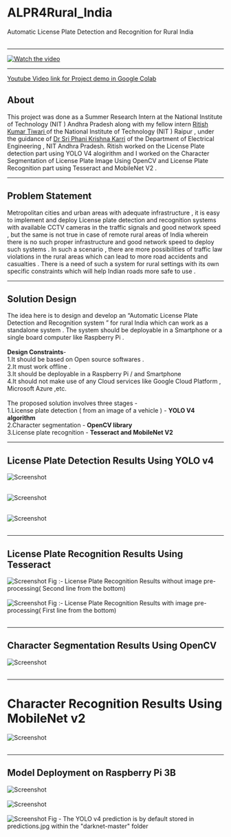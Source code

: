# ALPR4Rural_India
Automatic License Plate Detection and Recognition for Rural India </br></br>

---
[![Watch the video](https://github.com/baleshwar-mahto/ALPR4Rural_India/blob/master/my_post.jpg)](https://youtu.be/BdmmdhfFwAs)

---
[Youtube Video link for Project demo in Google Colab](https://youtu.be/BdmmdhfFwAs)
## About
This project was done as a Summer Research Intern at the National Institute of Technology (NIT ) Andhra Pradesh along with my fellow intern [Ritish Kumar Tiwari ](https://github.com/ritishtiwari) of the National Institute of Technology (NIT ) Raipur , under the guidance of [Dr Sri Phani Krishna Karri](https://nitandhra.ac.in/dept/eee/20164) of the Department of Electrical Engineering , NIT Andhra Pradesh. Ritish worked on the License Plate detection part using YOLO V4 alogirithm and I worked on the Character Segmentation of License Plate Image Using OpenCV and License Plate Recognition part using Tesseract and MobileNet V2 .

---
## Problem Statement
Metropolitan cities and urban areas with adequate infrastructure , it is easy to implement and deploy License plate detection and recognition systems with available CCTV cameras in the traffic signals and good network speed , but the same is not true in case of remote rural areas of India wherein there is no  such proper infrastructure and good network speed to deploy such systems . In such a scenario , there are more possibilities of traffic law violations in the rural areas which can lead to more road accidents and casualties . There is a need of such a system for rural settings with its own specific constraints which will help Indian roads more safe to use .

---
## Solution Design
The idea here is to design and develop an “Automatic License Plate Detection and Recognition system ” for rural India which can work as a standalone system . The system should be deployable in a Smartphone or a single board computer like Raspberry Pi .</br></br>
__Design Constraints__- </br>
1.It should be based on Open source softwares . </br>
2.It must work offline . </br>
3.It should be deployable in a Raspberry Pi / and Smartphone </br>
4.It should not make use of any Cloud services like Google Cloud Platform , Microsoft Azure ,etc.</br></br>
The proposed solution involves three stages -<br>
1.License plate detection ( from an image of a vehicle ) - __YOLO V4 algorithm__ </br>
2.Character segmentation - __OpenCV library__ </br>
3.License plate recognition - __Tesseract and MobileNet V2__ </br>

---
## License Plate Detection Results Using YOLO v4
![Screenshot](predictions.jpg) </br></br>

![Screenshot](predictions2.jpg) </br></br>

![Screenshot](predictions1.jpg) </br></br>

---
## License Plate Recognition Results Using Tesseract
![Screenshot](tesseract_no_preprocess.png)
Fig :- License Plate Recognition Results without image pre-processing( Second line from the bottom)</br></br>
![Screenshot](preprocess_out.png) 
Fig :- License Plate Recognition Results with image pre-processing( First line from the bottom)</br></br>

---
## Character Segmentation Results Using OpenCV
![Screenshot](character_segmentation.png) </br></br>

---
# Character Recognition Results Using MobileNet v2
![Screenshot](mobilenet_result.png) </br></br>

---
## Model Deployment on Raspberry Pi 3B
![Screenshot](yolo_deploy_startRPi.jpg) </br></br>
![Screenshot](rpi_yolov4_deployment.jpg) </br></br>
![Screenshot](yolov4_prediction_rpi.png) 
Fig - The YOLO v4 prediction is by default stored in predictions.jpg within the "darknet-master" folder</br></br>
